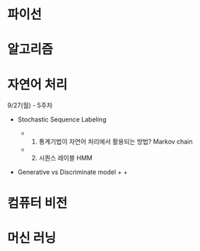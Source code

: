 
# 파이선


# 알고리즘 

# 자연어 처리 

9/27(월) - 5주차 
+ Stochastic Sequence Labeling
  + 1. 통계기법이 자연어 처리에서 활용되는 방법? Markov chain
  + 2. 시퀀스 레이블 HMM  

+ Generative vs Discriminate model 
  + 
  + 
# 컴퓨터 비전


# 머신 러닝
